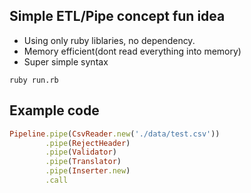 ## Simple ETL/Pipe concept fun idea

- Using only ruby liblaries, no dependency.
- Memory efficient(dont read everything into memory)
- Super simple syntax

```
ruby run.rb
```

## Example code

```ruby
Pipeline.pipe(CsvReader.new('./data/test.csv'))
        .pipe(RejectHeader)
        .pipe(Validator)
        .pipe(Translator)
        .pipe(Inserter.new)
        .call

```

